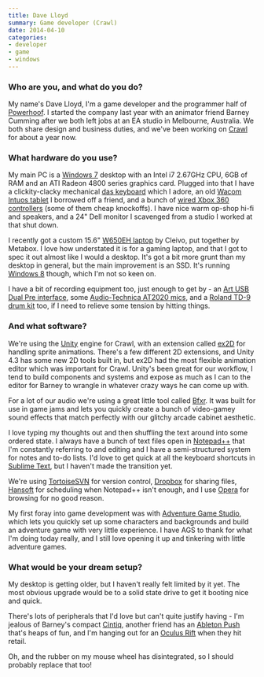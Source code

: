 ```yaml
---
title: Dave Lloyd
summary: Game developer (Crawl)
date: 2014-04-10
categories:
- developer
- game
- windows
---
```


### Who are you, and what do you do?

My name's Dave Lloyd, I'm a game developer and the programmer half of [Powerhoof](http://www.powerhoof.com/ "The Powerhoof website."). I started the company last year with an animator friend Barney Cumming after we both left jobs at an EA studio in Melbourne, Australia. We both share design and business duties, and we've been working on [Crawl][] for about a year now.

### What hardware do you use?

My main PC is a [Windows 7][windows-7] desktop with an Intel i7 2.67GHz CPU, 6GB of RAM and an ATI Radeon 4800 series graphics card. Plugged into that I have a clickity-clacky mechanical [das keyboard][model-s-professional] which I adore, an old [Wacom Intuos tablet][intuos] I borrowed off a friend, and a bunch of [wired Xbox 360 controllers][xbox-360-controller-for-windows] (some of them cheap knockoffs). I have nice warm op-shop hi-fi and speakers, and a 24" Dell monitor I scavenged from a studio I worked at that shut down.
 
I recently got a custom 15.6" [W650EH laptop][w650eh] by Cleivo, put together by Metabox. I love how understated it is for a gaming laptop, and that I got to spec it out almost like I would a desktop. It's got a bit more grunt than my desktop in general, but the main improvement is an SSD. It's running [Windows 8][windows-8] though, which I'm not so keen on.
 
I have a bit of recording equipment too, just enough to get by - an [Art USB Dual Pre interface][usb-dual-pre], some [Audio-Technica AT2020 mics][at2020], and a [Roland TD-9 drum kit][td-9] too, if I need to relieve some tension by hitting things.

### And what software?

We're using the [Unity][] engine for Crawl, with an extension called [ex2D][] for handling sprite animations. There's a few different 2D extensions, and Unity 4.3 has some new 2D tools built in, but ex2D had the most flexible animation editor which was important for Crawl. Unity's been great for our workflow, I tend to build components and systems and expose as much as I can to the editor for Barney to wrangle in whatever crazy ways he can come up with.
 
For a lot of our audio we're using a great little tool called [Bfxr][]. It was built for use in game jams and lets you quickly create a bunch of video-gamey sound effects that match perfectly with our glitchy arcade cabinet aesthetic.
 
I love typing my thoughts out and then shuffling the text around into some ordered state. I always have a bunch of text files open in [Notepad++][notepad-plusplus] that I'm constantly referring to and editing and I have a semi-structured system for notes and to-do lists. I'd love to get quick at all the keyboard shortcuts in [Sublime Text][sublime-text], but I haven't made the transition yet.
 
We're using [TortoiseSVN][] for version control, [Dropbox][] for sharing files, [Hansoft][] for scheduling when Notepad++ isn't enough, and I use [Opera][] for browsing for no good reason. 
 
My first foray into game development was with [Adventure Game Studio][adventure-game-studio], which lets you quickly set up some characters and backgrounds and build an adventure game with very little experience. I have AGS to thank for what I'm doing today really, and I still love opening it up and tinkering with little adventure games.

### What would be your dream setup?

My desktop is getting older, but I haven't really felt limited by it yet. The most obvious upgrade would be to a solid state drive to get it booting nice and quick.
 
There's lots of peripherals that I'd love but can't quite justify having - I'm jealous of Barney's compact [Cintiq][], another friend has an [Ableton Push][push] that's heaps of fun, and I'm hanging out for an [Oculus Rift][rift] when they hit retail.
 
Oh, and the rubber on my mouse wheel has disintegrated, so I should probably replace that too!

[adventure-game-studio]: https://www.adventuregamestudio.co.uk/ "A GUI for creating point-and-click games."
[at2020]: https://www.audio-technica.com/cms/wired_mics/c75c5918ed57a8d0/index.html "A USB digital microphone."
[bfxr]: https://www.bfxr.net/ "An audio generator tool, often used for games."
[cintiq]: https://www.wacom.com/en/us/cintiq "A computer screen you can draw on."
[crawl]: http://www.powerhoof.com/crawl/ "A dungeon crawler game with a difference."
[dropbox]: https://www.dropbox.com/ "Online syncing and storage."
[ex2d]: https://www.assetstore.unity3d.com/#!/content/1795 "A sprite engine for Unity."
[hansoft]: https://www.hansoft.com/ "A global collaboration/software development tool."
[intuos]: https://www.wacom.com/en-us/products/pen-tablets/intuos "A pen tablet."
[model-s-professional]: https://www.daskeyboard.com/model-s-professional/ "A keyboard."
[notepad-plusplus]: https://notepad-plus-plus.org/ "A free text/code editor for Windows."
[opera]: https://www.opera.com/ "A cross-platform web browser."
[push]: https://www.ableton.com/en/push/ "Unique music-making hardware."
[rift]: https://en.wikipedia.org/wiki/Oculus_Rift "A virtual reality helmet."
[sublime-text]: http://www.sublimetext.com/ "A coder's text editor."
[td-9]: http://www.rolandus.com/products/details/927 "A drumkit."
[tortoisesvn]: https://tortoisesvn.net/ "A Subversion client for Windows."
[unity]: https://unity3d.com/unity/ "A cross-platform game development tool."
[usb-dual-pre]: http://artproaudio.com/art_products/signal_processing/usb_audio_devices/product/usb_dual_pre_ps/ "A portable amp."
[w650eh]: https://www.notebookcheck.net/Review-Nexoc-M512-Clevo-W650EH-Notebook.93332.0.html "A 15.6 inch PC laptop."
[windows-7]: https://en.wikipedia.org/wiki/Windows_7 "An operating system."
[windows-8]: https://en.wikipedia.org/wiki/Windows_8 "An operating system for PC and tablet computers."
[xbox-360-controller-for-windows]: http://www.microsoft.com/hardware/en-us/p/xbox-360-controller-for-windows "A video game controller."
